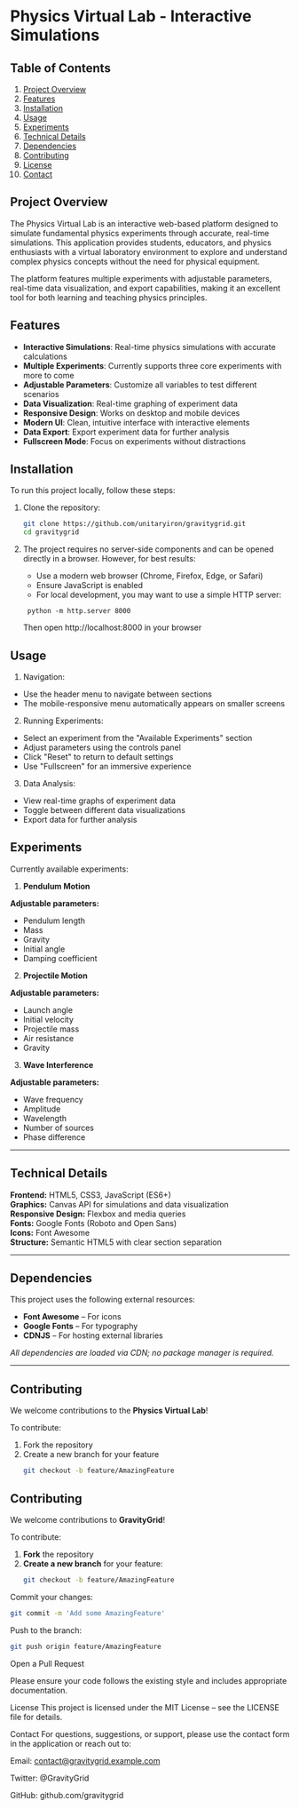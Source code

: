 # Physics Virtual Lab - Interactive Simulations

## Table of Contents
1. [Project Overview](#project-overview)
2. [Features](#features)
3. [Installation](#installation)
4. [Usage](#usage)
5. [Experiments](#experiments)
6. [Technical Details](#technical-details)
7. [Dependencies](#dependencies)
8. [Contributing](#contributing)
9. [License](#license)
10. [Contact](#contact)

## Project Overview
The Physics Virtual Lab is an interactive web-based platform designed to simulate fundamental physics experiments through accurate, real-time simulations. This application provides students, educators, and physics enthusiasts with a virtual laboratory environment to explore and understand complex physics concepts without the need for physical equipment.

The platform features multiple experiments with adjustable parameters, real-time data visualization, and export capabilities, making it an excellent tool for both learning and teaching physics principles.

## Features
- **Interactive Simulations**: Real-time physics simulations with accurate calculations
- **Multiple Experiments**: Currently supports three core experiments with more to come
- **Adjustable Parameters**: Customize all variables to test different scenarios
- **Data Visualization**: Real-time graphing of experiment data
- **Responsive Design**: Works on desktop and mobile devices
- **Modern UI**: Clean, intuitive interface with interactive elements
- **Data Export**: Export experiment data for further analysis
- **Fullscreen Mode**: Focus on experiments without distractions

## Installation
To run this project locally, follow these steps:

1. Clone the repository:
   ```bash
   git clone https://github.com/unitaryiron/gravitygrid.git
   cd gravitygrid
2. The project requires no server-side components and can be opened directly in a browser. However, for best results:

   - Use a modern web browser (Chrome, Firefox, Edge, or Safari)
   - Ensure JavaScript is enabled
   - For local development, you may want to use a simple HTTP server:
    ``` 
     python -m http.server 8000
    ```
    Then open http://localhost:8000 in your browser

## Usage

1. Navigation:

 - Use the header menu to navigate between sections
 - The mobile-responsive menu automatically appears on smaller screens

2. Running Experiments:

 - Select an experiment from the "Available Experiments" section
 - Adjust parameters using the controls panel
 - Click "Reset" to return to default settings
 - Use "Fullscreen" for an immersive experience

3. Data Analysis:

 - View real-time graphs of experiment data
 - Toggle between different data visualizations
 - Export data for further analysis

## Experiments

Currently available experiments:

1. **Pendulum Motion**

**Adjustable parameters:**
- Pendulum length  
- Mass  
- Gravity  
- Initial angle  
- Damping coefficient  

2. **Projectile Motion**

**Adjustable parameters:**
- Launch angle  
- Initial velocity  
- Projectile mass  
- Air resistance  
- Gravity  

3. **Wave Interference**

**Adjustable parameters:**
- Wave frequency  
- Amplitude  
- Wavelength  
- Number of sources  
- Phase difference  

---

## Technical Details

**Frontend:** HTML5, CSS3, JavaScript (ES6+)  
**Graphics:** Canvas API for simulations and data visualization  
**Responsive Design:** Flexbox and media queries  
**Fonts:** Google Fonts (Roboto and Open Sans)  
**Icons:** Font Awesome  
**Structure:** Semantic HTML5 with clear section separation  

---

## Dependencies

This project uses the following external resources:

- **Font Awesome** – For icons  
- **Google Fonts** – For typography  
- **CDNJS** – For hosting external libraries  

_All dependencies are loaded via CDN; no package manager is required._

---

## Contributing

We welcome contributions to the **Physics Virtual Lab**!

To contribute:

1. Fork the repository  
2. Create a new branch for your feature  
   ```bash
   git checkout -b feature/AmazingFeature


## Contributing

We welcome contributions to **GravityGrid**!

To contribute:

1. **Fork** the repository  
2. **Create a new branch** for your feature:  
   ```bash
   git checkout -b feature/AmazingFeature
Commit your changes:

```bash
git commit -m 'Add some AmazingFeature'
```
Push to the branch:

```bash
git push origin feature/AmazingFeature
```
Open a Pull Request

Please ensure your code follows the existing style and includes appropriate documentation.

License
This project is licensed under the MIT License – see the LICENSE file for details.

Contact
For questions, suggestions, or support, please use the contact form in the application or reach out to:

Email: contact@gravitygrid.example.com

Twitter: @GravityGrid

GitHub: github.com/gravitygrid
